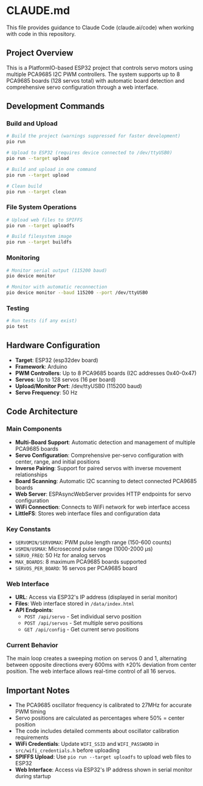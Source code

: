 # CLAUDE.md

This file provides guidance to Claude Code (claude.ai/code) when working with code in this repository.

## Project Overview

This is a PlatformIO-based ESP32 project that controls servo motors using multiple PCA9685 I2C PWM controllers. The system supports up to 8 PCA9685 boards (128 servos total) with automatic board detection and comprehensive servo configuration through a web interface.

## Development Commands

### Build and Upload
```bash
# Build the project (warnings suppressed for faster development)
pio run

# Upload to ESP32 (requires device connected to /dev/ttyUSB0)
pio run --target upload

# Build and upload in one command
pio run --target upload

# Clean build
pio run --target clean
```

### File System Operations
```bash
# Upload web files to SPIFFS
pio run --target uploadfs

# Build filesystem image
pio run --target buildfs
```

### Monitoring
```bash
# Monitor serial output (115200 baud)
pio device monitor

# Monitor with automatic reconnection
pio device monitor --baud 115200 --port /dev/ttyUSB0
```

### Testing
```bash
# Run tests (if any exist)
pio test
```

## Hardware Configuration

- **Target**: ESP32 (esp32dev board)
- **Framework**: Arduino
- **PWM Controllers**: Up to 8 PCA9685 boards (I2C addresses 0x40-0x47)
- **Servos**: Up to 128 servos (16 per board)
- **Upload/Monitor Port**: /dev/ttyUSB0 (115200 baud)
- **Servo Frequency**: 50 Hz

## Code Architecture

### Main Components
- **Multi-Board Support**: Automatic detection and management of multiple PCA9685 boards
- **Servo Configuration**: Comprehensive per-servo configuration with center, range, and initial positions
- **Inverse Pairing**: Support for paired servos with inverse movement relationships
- **Board Scanning**: Automatic I2C scanning to detect connected PCA9685 boards
- **Web Server**: ESPAsyncWebServer provides HTTP endpoints for servo configuration
- **WiFi Connection**: Connects to WiFi network for web interface access
- **LittleFS**: Stores web interface files and configuration data

### Key Constants
- `SERVOMIN/SERVOMAX`: PWM pulse length range (150-600 counts)
- `USMIN/USMAX`: Microsecond pulse range (1000-2000 μs)
- `SERVO_FREQ`: 50 Hz for analog servos
- `MAX_BOARDS`: 8 maximum PCA9685 boards supported
- `SERVOS_PER_BOARD`: 16 servos per PCA9685 board

### Web Interface
- **URL**: Access via ESP32's IP address (displayed in serial monitor)
- **Files**: Web interface stored in `/data/index.html`
- **API Endpoints**:
  - `POST /api/servo` - Set individual servo position
  - `POST /api/servos` - Set multiple servo positions
  - `GET /api/config` - Get current servo positions

### Current Behavior
The main loop creates a sweeping motion on servos 0 and 1, alternating between opposite directions every 600ms with ±20% deviation from center position. The web interface allows real-time control of all 16 servos.

## Important Notes

- The PCA9685 oscillator frequency is calibrated to 27MHz for accurate PWM timing
- Servo positions are calculated as percentages where 50% = center position
- The code includes detailed comments about oscillator calibration requirements
- **WiFi Credentials**: Update `WIFI_SSID` and `WIFI_PASSWORD` in `src/wifi_credentials.h` before uploading
- **SPIFFS Upload**: Use `pio run --target uploadfs` to upload web files to ESP32
- **Web Interface**: Access via ESP32's IP address shown in serial monitor during startup